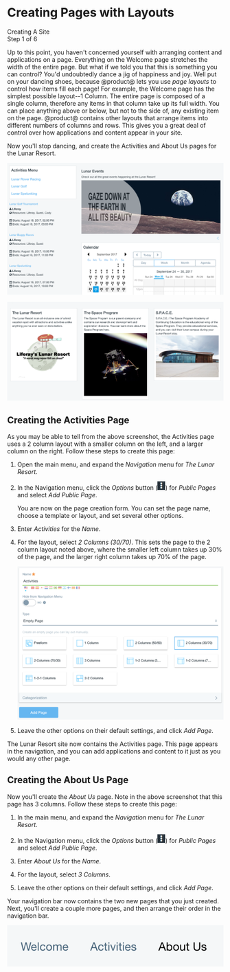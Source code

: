 # Creating Pages with Layouts [](id=creating-pages-with-layouts)

<div class="learn-path-step">
    <p>Creating A Site<br>Step 1 of 6</p>
</div>

Up to this point, you haven't concerned yourself with arranging content and 
applications on a page. Everything on the Welcome page stretches the width of 
the entire page. But what if we told you that this is something you can control? 
You'd undoubtedly dance a jig of happiness and joy. Well put on your dancing 
shoes, because @product@ lets you use *page layouts* to control how items fill 
each page! For example, the Welcome page has the simplest possible layout--1 
Column. The entire page is composed of a single column, therefore any items in 
that column take up its full width. You can place anything above or below, but 
not to the side of, any existing item on the page. @product@ contains other 
layouts that arrange items into different numbers of columns and rows. This 
gives you a great deal of control over how applications and content appear in 
your site. 

Now you'll stop dancing, and create the Activities and About Us pages for the 
Lunar Resort. 

![Figure x: The final Activities page.](../../../images/001-final-activities.png)

![Figure x: The final About Us page.](../../../images/001-final-about-us.png)

## Creating the Activities Page

As you may be able to tell from the above screenshot, the Activities page uses a 
2 column layout with a smaller column on the left, and a larger column on the 
right. Follow these steps to create this page:

1.  Open the main menu, and expand the *Navigation* menu for *The Lunar Resort*. 

2.  In the Navigation menu, click the *Options* button 
    (![Options](../../../images/icon-options.png)) for *Public Pages* and select 
    *Add Public Page*.

    You are now on the page creation form. You can set the page name, choose a 
    template or layout, and set several other options.

3.  Enter *Activities* for the *Name*.

4.  For the layout, select *2 Columns (30/70)*. This sets the page to the 2 
    column layout noted above, where the smaller left column takes up 30% of the 
    page, and the larger right column takes up 70% of the page. 

    ![Figure x: Activities page creation.](../../../images/001-add-activities-page.png)

5.  Leave the other options on their default settings, and click *Add Page*. 

The Lunar Resort site now contains the Activities page. This page appears in the 
navigation, and you can add applications and content to it just as you would any 
other page. 

## Creating the About Us Page

Now you'll create the *About Us* page. Note in the above screenshot that this 
page has 3 columns. Follow these steps to create this page:

1.  In the main menu, and expand the *Navigation* menu for *The Lunar Resort*. 

2.  In the Navigation menu, click the *Options* button 
    (![Options](../../../images/icon-options.png)) for *Public Pages* and select 
    *Add Public Page*. 

3.  Enter *About Us* for the *Name*. 

4.  For the layout, select *3 Columns*. 

5.  Leave the other options on their default settings, and click *Add Page*. 

Your navigation bar now contains the two new pages that you just created. Next, 
you'll create a couple more pages, and then arrange their order in the 
navigation bar. 

![Figure x: The navigation bar lists your site's pages.](../../../images/001-page-navigation.png)
<!-- 
Replace with a screenshot that shows more of the page. In the current screenshot 
it's impossible to tell where the nav bar is located on the page.
-->
